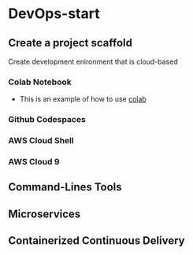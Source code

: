 # DevOps-start


## Create a project scaffold 

Create development enironment that is cloud-based

### Colab Notebook
* This is an example of how to use [colab](https://github.com/ExP000/DevOps-start/blob/main/Pyton_DevOps_start.ipynb)

### Github Codespaces
### AWS Cloud Shell
### AWS Cloud 9

## Command-Lines Tools 

## Microservices 

## Containerized Continuous Delivery


